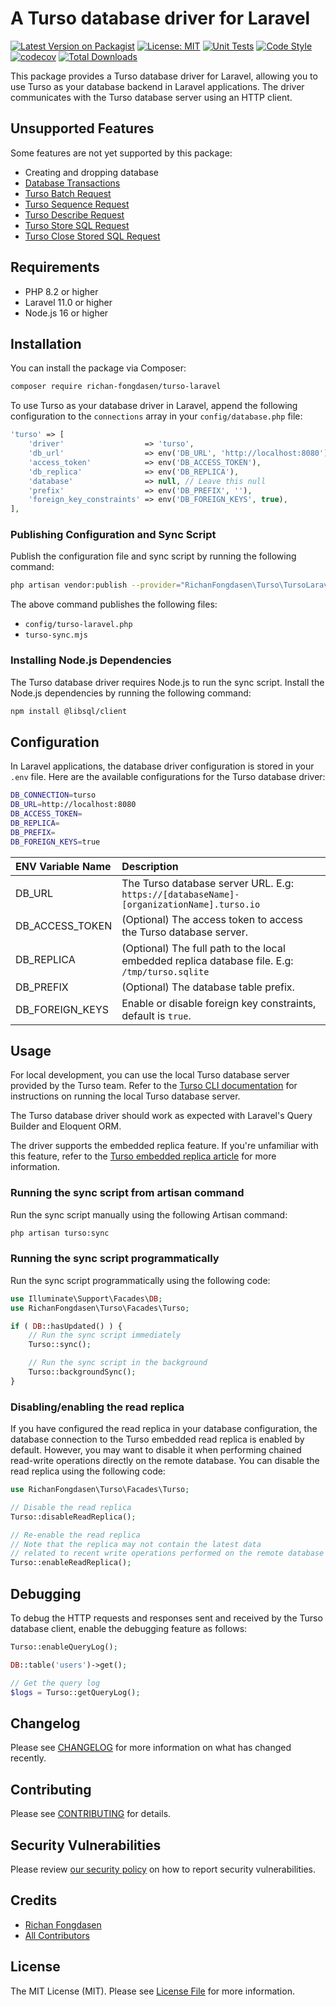 # A Turso database driver for Laravel

[![Latest Version on Packagist](https://img.shields.io/packagist/v/richan-fongdasen/turso-laravel.svg?style=flat-square)](https://packagist.org/packages/richan-fongdasen/turso-laravel)
[![License: MIT](https://poser.pugx.org/richan-fongdasen/turso-laravel/license.svg)](https://opensource.org/licenses/MIT)
[![Unit Tests](https://github.com/richan-fongdasen/turso-laravel/actions/workflows/run-tests.yml/badge.svg?branch=main)](https://github.com/richan-fongdasen/turso-laravel/actions/workflows/run-tests.yml)
[![Code Style](https://github.com/richan-fongdasen/turso-laravel/actions/workflows/fix-php-code-style-issues.yml/badge.svg?branch=main)](https://github.com/richan-fongdasen/turso-laravel/actions/workflows/fix-php-code-style-issues.yml)
[![codecov](https://codecov.io/gh/richan-fongdasen/turso-laravel/graph/badge.svg?token=eKJSttyUGc)](https://codecov.io/gh/richan-fongdasen/turso-laravel)
[![Total Downloads](https://img.shields.io/packagist/dt/richan-fongdasen/turso-laravel.svg?style=flat-square)](https://packagist.org/packages/richan-fongdasen/turso-laravel)

This package provides a Turso database driver for Laravel, allowing you to use Turso as your database backend in Laravel applications. The driver communicates with the Turso database server using an HTTP client.

## Unsupported Features

Some features are not yet supported by this package:

-   Creating and dropping database
-   [Database Transactions](https://turso.tech/blog/bring-your-own-sdk-with-tursos-http-api-ff4ccbed)
-   [Turso Batch Request](https://github.com/tursodatabase/libsql/blob/main/docs/HTTP_V2_SPEC.md#execute-a-batch)
-   [Turso Sequence Request](https://github.com/tursodatabase/libsql/blob/main/docs/HTTP_V2_SPEC.md#execute-a-sequence-of-sql-statements)
-   [Turso Describe Request](https://github.com/tursodatabase/libsql/blob/main/docs/HTTP_V2_SPEC.md#describe-a-statement)
-   [Turso Store SQL Request](https://github.com/tursodatabase/libsql/blob/main/docs/HTTP_V2_SPEC.md#store-an-sql-text-on-the-server)
-   [Turso Close Stored SQL Request](https://github.com/tursodatabase/libsql/blob/main/docs/HTTP_V2_SPEC.md#close-a-stored-sql-text)

## Requirements

-   PHP 8.2 or higher
-   Laravel 11.0 or higher
-   Node.js 16 or higher

## Installation

You can install the package via Composer:

```bash
composer require richan-fongdasen/turso-laravel
```

To use Turso as your database driver in Laravel, append the following configuration to the `connections` array in your `config/database.php` file:

```php
'turso' => [
    'driver'                  => 'turso',
    'db_url'                  => env('DB_URL', 'http://localhost:8080'),
    'access_token'            => env('DB_ACCESS_TOKEN'),
    'db_replica'              => env('DB_REPLICA'),
    'database'                => null, // Leave this null
    'prefix'                  => env('DB_PREFIX', ''),
    'foreign_key_constraints' => env('DB_FOREIGN_KEYS', true),
],
```

### Publishing Configuration and Sync Script

Publish the configuration file and sync script by running the following command:

```bash
php artisan vendor:publish --provider="RichanFongdasen\Turso\TursoLaravelServiceProvider"
```

The above command publishes the following files:

-   `config/turso-laravel.php`
-   `turso-sync.mjs`

### Installing Node.js Dependencies

The Turso database driver requires Node.js to run the sync script. Install the Node.js dependencies by running the following command:

```bash
npm install @libsql/client
```

## Configuration

In Laravel applications, the database driver configuration is stored in your `.env` file. Here are the available configurations for the Turso database driver:

```bash
DB_CONNECTION=turso
DB_URL=http://localhost:8080
DB_ACCESS_TOKEN=
DB_REPLICA=
DB_PREFIX=
DB_FOREIGN_KEYS=true
```

| ENV Variable Name | Description                                                                                    |
| :---------------- | :--------------------------------------------------------------------------------------------- |
| DB_URL            | The Turso database server URL. E.g: `https://[databaseName]-[organizationName].turso.io`       |
| DB_ACCESS_TOKEN   | (Optional) The access token to access the Turso database server.                               |
| DB_REPLICA        | (Optional) The full path to the local embedded replica database file. E.g: `/tmp/turso.sqlite` |
| DB_PREFIX         | (Optional) The database table prefix.                                                          |
| DB_FOREIGN_KEYS   | Enable or disable foreign key constraints, default is `true`.                                  |

## Usage

For local development, you can use the local Turso database server provided by the Turso team. Refer to the [Turso CLI documentation](https://docs.turso.tech/local-development#turso-cli) for instructions on running the local Turso database server.

The Turso database driver should work as expected with Laravel's Query Builder and Eloquent ORM.

The driver supports the embedded replica feature. If you're unfamiliar with this feature, refer to the [Turso embedded replica article](https://turso.tech/blog/introducing-embedded-replicas-deploy-turso-anywhere-2085aa0dc242) for more information.

### Running the sync script from artisan command

Run the sync script manually using the following Artisan command:

```bash
php artisan turso:sync
```

### Running the sync script programmatically

Run the sync script programmatically using the following code:

```php
use Illuminate\Support\Facades\DB;
use RichanFongdasen\Turso\Facades\Turso;

if ( DB::hasUpdated() ) {
    // Run the sync script immediately
    Turso::sync();

    // Run the sync script in the background
    Turso::backgroundSync();
}
```

### Disabling/enabling the read replica

If you have configured the read replica in your database configuration, the database connection to the Turso embedded read replica is enabled by default. However, you may want to disable it when performing chained read-write operations directly on the remote database. You can disable the read replica using the following code:

```php
use RichanFongdasen\Turso\Facades\Turso;

// Disable the read replica
Turso::disableReadReplica();

// Re-enable the read replica
// Note that the replica may not contain the latest data
// related to recent write operations performed on the remote database
Turso::enableReadReplica();
```

## Debugging

To debug the HTTP requests and responses sent and received by the Turso database client, enable the debugging feature as follows:

```php
Turso::enableQueryLog();

DB::table('users')->get();

// Get the query log
$logs = Turso::getQueryLog();
```

## Changelog

Please see [CHANGELOG](CHANGELOG.md) for more information on what has changed recently.

## Contributing

Please see [CONTRIBUTING](.github/CONTRIBUTING.md) for details.

## Security Vulnerabilities

Please review [our security policy](../../security/policy) on how to report security vulnerabilities.

## Credits

-   [Richan Fongdasen](https://github.com/richan-fongdasen)
-   [All Contributors](../../contributors)

## License

The MIT License (MIT). Please see [License File](LICENSE.md) for more information.
